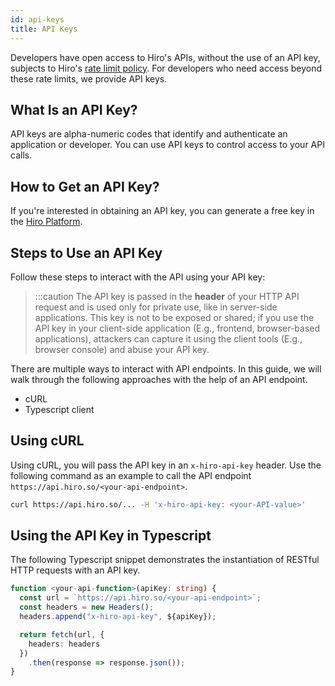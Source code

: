 ```yaml
---
id: api-keys
title: API Keys
---
```


Developers have open access to Hiro's APIs, without the use of an API key, subjects to Hiro's [rate limit policy](https://docs.hiro.so/rate-limiting). For developers who need access beyond these rate limits, we provide API keys.

## What Is an API Key?

API keys are alpha-numeric codes that identify and authenticate an application or developer. You can use API keys to control access to your API calls.

## How to Get an API Key?

If you're interested in obtaining an API key, you can generate a free key in the [Hiro Platform](https://platform.hiro.so/).

## Steps to Use an API Key

Follow these steps to interact with the API using your API key:

> :::caution
> The API key is passed in the **header** of your HTTP API request and is used only for private use, like in server-side applications. This key is not to be exposed or shared; if you use the API key in your client-side application (E.g., frontend, browser-based applications), attackers can capture it using the client tools (E.g., browser console) and abuse your API key.

There are multiple ways to interact with API endpoints. In this guide, we will walk through the following approaches with the help of an API endpoint.

- cURL
- Typescript client

## Using cURL

Using cURL, you will pass the API key in an `x-hiro-api-key` header. Use the following command as an example to call the API endpoint `https://api.hiro.so/<your-api-endpoint>`.

```sh
curl https://api.hiro.so/... -H 'x-hiro-api-key: <your-API-value>'
```

## Using the API Key in Typescript

The following Typescript snippet demonstrates the instantiation of RESTful HTTP requests with an API key.

```typescript
function <your-api-function>(apiKey: string) {
  const url = `https://api.hiro.so/<your-api-endpoint>`;
  const headers = new Headers();
  headers.append("x-hiro-api-key", ${apiKey});

  return fetch(url, {
    headers: headers
  })
    .then(response => response.json());
}
```
